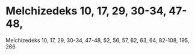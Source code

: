 # Melchizedeks 10, 17, 29, 30-34, 47-48,

Melchizedeks 10, 17, 29, 30-34, 47-48,
52, 56, 57, 62, 63, 64, 82-108, 195,
266